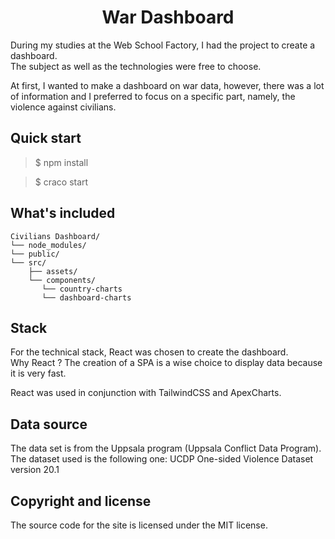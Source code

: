 <h1 align="center">War Dashboard</h1>


During my studies at the Web School Factory, I had the project to create a dashboard.   
The subject as well as the technologies were free to choose.

At first, I wanted to make a dashboard on war data, however, there was a lot of information and I preferred to focus on a specific part, namely, the violence against civilians.



## Quick start

> $ npm install

<div></div>

> $ craco start


## What's included


```text
Civilians Dashboard/
└── node_modules/
└── public/
└── src/
    ├── assets/
    └── components/
       └── country-charts
       └── dashboard-charts   
```

## Stack

For the technical stack, React was chosen to create the dashboard.  
Why React ? The creation of a SPA is a wise choice to display data because it is very fast.

React was used in conjunction with TailwindCSS and ApexCharts.

## Data source

The data set is from the Uppsala program (Uppsala Conflict Data Program).  
The dataset used is the following one: UCDP One-sided Violence Dataset version 20.1

## Copyright and license

The source code for the site is licensed under the MIT license.
